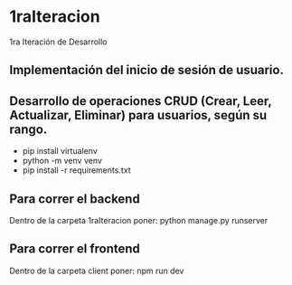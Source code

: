 # 1raIteracion
1ra Iteración de Desarrollo

## Implementación del inicio de sesión de usuario.

## Desarrollo de operaciones CRUD (Crear, Leer, Actualizar, Eliminar) para usuarios, según su rango.

* pip install virtualenv
* python -m venv venv
* pip install -r requirements.txt

## Para correr el backend
Dentro de la carpeta 1raIteracion poner: python manage.py runserver

## Para correr el frontend
Dentro de la carpeta client poner: npm run dev